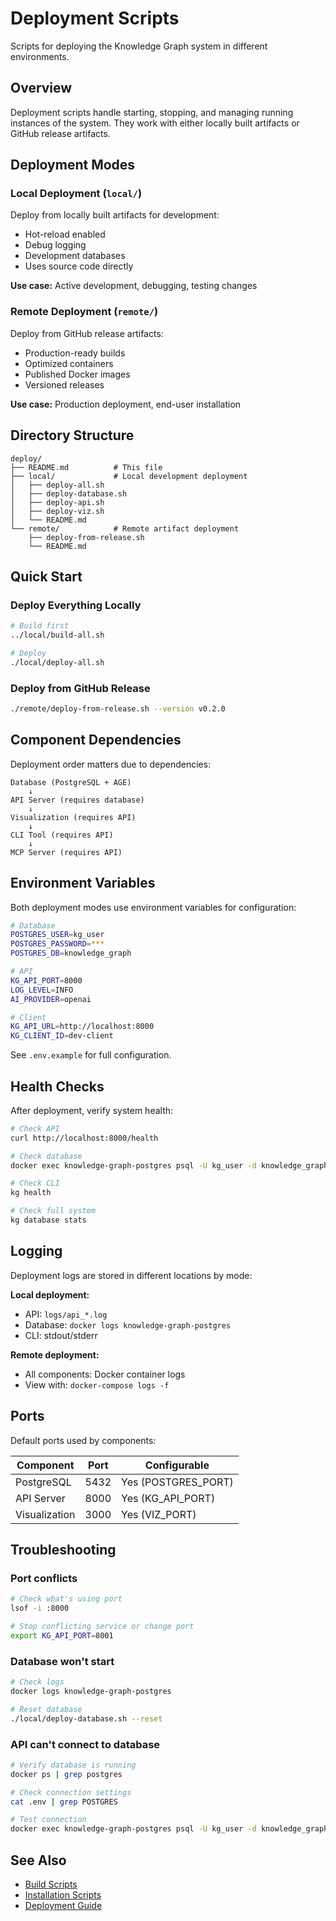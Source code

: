 # Deployment Scripts

Scripts for deploying the Knowledge Graph system in different environments.

## Overview

Deployment scripts handle starting, stopping, and managing running instances of the system. They work with either locally built artifacts or GitHub release artifacts.

## Deployment Modes

### Local Deployment (`local/`)
Deploy from locally built artifacts for development:
- Hot-reload enabled
- Debug logging
- Development databases
- Uses source code directly

**Use case:** Active development, debugging, testing changes

### Remote Deployment (`remote/`)
Deploy from GitHub release artifacts:
- Production-ready builds
- Optimized containers
- Published Docker images
- Versioned releases

**Use case:** Production deployment, end-user installation

## Directory Structure

```
deploy/
├── README.md          # This file
├── local/             # Local development deployment
│   ├── deploy-all.sh
│   ├── deploy-database.sh
│   ├── deploy-api.sh
│   ├── deploy-viz.sh
│   └── README.md
└── remote/            # Remote artifact deployment
    ├── deploy-from-release.sh
    └── README.md
```

## Quick Start

### Deploy Everything Locally
```bash
# Build first
../local/build-all.sh

# Deploy
./local/deploy-all.sh
```

### Deploy from GitHub Release
```bash
./remote/deploy-from-release.sh --version v0.2.0
```

## Component Dependencies

Deployment order matters due to dependencies:

```
Database (PostgreSQL + AGE)
    ↓
API Server (requires database)
    ↓
Visualization (requires API)
    ↓
CLI Tool (requires API)
    ↓
MCP Server (requires API)
```

## Environment Variables

Both deployment modes use environment variables for configuration:

```bash
# Database
POSTGRES_USER=kg_user
POSTGRES_PASSWORD=***
POSTGRES_DB=knowledge_graph

# API
KG_API_PORT=8000
LOG_LEVEL=INFO
AI_PROVIDER=openai

# Client
KG_API_URL=http://localhost:8000
KG_CLIENT_ID=dev-client
```

See `.env.example` for full configuration.

## Health Checks

After deployment, verify system health:

```bash
# Check API
curl http://localhost:8000/health

# Check database
docker exec knowledge-graph-postgres psql -U kg_user -d knowledge_graph -c "SELECT * FROM ag_graph;"

# Check CLI
kg health

# Check full system
kg database stats
```

## Logging

Deployment logs are stored in different locations by mode:

**Local deployment:**
- API: `logs/api_*.log`
- Database: `docker logs knowledge-graph-postgres`
- CLI: stdout/stderr

**Remote deployment:**
- All components: Docker container logs
- View with: `docker-compose logs -f`

## Ports

Default ports used by components:

| Component | Port | Configurable |
|-----------|------|-------------|
| PostgreSQL | 5432 | Yes (POSTGRES_PORT) |
| API Server | 8000 | Yes (KG_API_PORT) |
| Visualization | 3000 | Yes (VIZ_PORT) |

## Troubleshooting

### Port conflicts
```bash
# Check what's using port
lsof -i :8000

# Stop conflicting service or change port
export KG_API_PORT=8001
```

### Database won't start
```bash
# Check logs
docker logs knowledge-graph-postgres

# Reset database
./local/deploy-database.sh --reset
```

### API can't connect to database
```bash
# Verify database is running
docker ps | grep postgres

# Check connection settings
cat .env | grep POSTGRES

# Test connection
docker exec knowledge-graph-postgres psql -U kg_user -d knowledge_graph -c "SELECT 1"
```

## See Also

- [Build Scripts](../local/README.md)
- [Installation Scripts](../install/README.md)
- [Deployment Guide](../../docs/guides/DEPLOYMENT.md)
